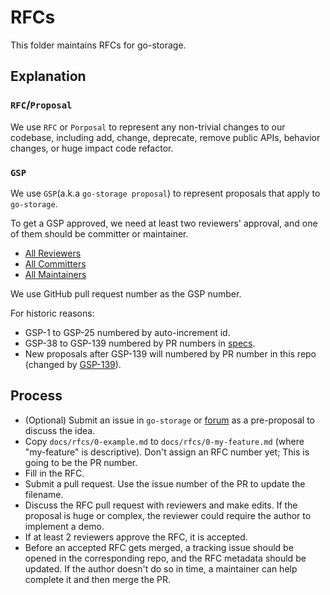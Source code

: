 # RFCs

This folder maintains RFCs for go-storage.

## Explanation

### `RFC`/`Proposal`

We use `RFC` or `Porposal` to represent any non-trivial changes to our codebase, including add, change, deprecate, remove public APIs, behavior changes, or huge impact code refactor.

### `GSP`

We use `GSP`(a.k.a `go-storage proposal`) to represent proposals that apply to `go-storage`.

To get a GSP approved, we need at least two reviewers' approval, and one of them should be committer or maintainer.

- [All Reviewers](https://github.com/orgs/beyondstorage/teams/go-storage-reviewer)
- [All Committers](https://github.com/orgs/beyondstorage/teams/go-storage-committer)
- [All Maintainers](https://github.com/orgs/beyondstorage/teams/go-storage-maintainer)

We use GitHub pull request number as the GSP number.

For historic reasons:

- GSP-1 to GSP-25 numbered by auto-increment id.
- GSP-38 to GSP-139 numbered by PR numbers in [specs](https://github.com/beyondstorage/specs).
- New proposals after GSP-139 will numbered by PR number in this repo (changed by [GSP-139](./139-split-specs.md)).

## Process

- (Optional) Submit an issue in `go-storage` or [forum](https://forum.beyondstorage.io/) as a pre-proposal to discuss the idea.
- Copy `docs/rfcs/0-example.md` to `docs/rfcs/0-my-feature.md` (where "my-feature" is descriptive). Don't assign an RFC number yet; This is going to be the PR number.
- Fill in the RFC.
- Submit a pull request. Use the issue number of the PR to update the filename.
- Discuss the RFC pull request with reviewers and make edits. If the proposal is huge or complex, the reviewer could require the author to implement a demo.
- If at least 2 reviewers approve the RFC, it is accepted.
- Before an accepted RFC gets merged, a tracking issue should be opened in the corresponding repo, and the RFC metadata should be updated. If the author doesn't do so in time, a maintainer can help complete it and then merge the PR.
